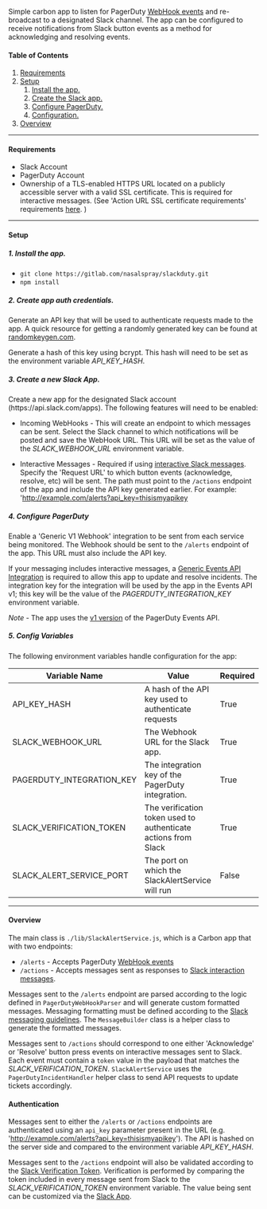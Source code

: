 Simple carbon app to listen for PagerDuty <a href="https://v2.developer.pagerduty.com/docs/webhooks-overview">WebHook events</a> and re-broadcast to a designated Slack channel. The app can be configured to receive notifications from Slack button events as a method for acknowledging and resolving events.

#### Table of Contents
1. [Requirements](#Requirements)
2. [Setup](#Setup)
 	1. [Install the app.](#Install)
 	2. [Create the Slack app.](#Slack)
 	3. [Configure PagerDuty.](##PagerDuty)
	4. [Configuration.](#Configuration)
3. [Overview](#Overview)

-----

#### Requirements

* Slack Account
* PagerDuty Account
* Ownership of a TLS-enabled HTTPS URL located on a publicly accessible server with a valid SSL certificate. This is required for interactive messages. (See 'Action URL SSL certificate requirements' requirements <a href="https://api.slack.com/interactive-messages">here</a>. )

-----

#### Setup <a name="Setup"></a>

##### 1. Install the app.<a name="Install"></a>

* `git clone https://gitlab.com/nasalspray/slackduty.git`
* `npm install`

##### 2. Create app auth credentials.<a name="Slack"></a>

Generate an API key that will be used to authenticate requests made to the app. A quick resource for getting a randomly generated key can be found at <a href="https://randomkeygen.com/">randomkeygen.com</a>.

Generate a hash of this key using bcrypt. This hash will need to be set as the environment variable *API_KEY_HASH*.

##### 3. Create a new Slack App.<a name="Slack"></a>

<p>Create a new app for the designated Slack account (https://api.slack.com/apps). The following features will need to be enabled:</P>

* Incoming WebHooks - This will create an endpoint to which messages can be sent. Select the Slack channel to which notifications will be posted and save the WebHook URL. This URL will be set as the value of the *SLACK_WEBHOOK_URL* environment variable.

* Interactive Messages - Required if using <a href="https://api.slack.com/interactive-messages">interactive Slack messages</a>. Specify the 'Request URL' to which button events (acknowledge, resolve, etc) will be sent. The path must point to the `/actions` endpoint of the app and include the API key generated earlier. For example: 'http://example.com/alerts?api_key=thisismyapikey

##### 4. Configure PagerDuty<a name="PagerDuty"></a>

Enable a 'Generic V1 Webhook' integration to be sent from each service being monitored. The Webhook should be sent to the `/alerts` endpoint of the app. This URL must also include the API key.

If your messaging includes interactive messages, a <a href="https://support.pagerduty.com/v1/docs/services-and-integrations">Generic Events API Integration</a> is required to allow this app to update and resolve incidents. The integration key for the integration will be used by the app in the Events API v1; this key will be the value of the *PAGERDUTY_INTEGRATION_KEY* environment variable.

*Note* - The app uses the <a href="https://v2.developer.pagerduty.com/docs/events-api">v1 version</a> of the PagerDuty Events API.


##### 5. Config Variables<a name="Configuration"></a>

The following environment variables handle configuration for the app:

Variable Name | Value | Required
--- | --- | ---
API_KEY_HASH | A hash of the API key used to authenticate requests | True
SLACK_WEBHOOK_URL | The Webhook URL for the Slack app. | True
PAGERDUTY_INTEGRATION_KEY | The integration key of the PagerDuty integration. | True
SLACK_VERIFICATION_TOKEN | The verification token used to authenticate actions from Slack | True
SLACK_ALERT_SERVICE_PORT | The port on which the SlackAlertService will run | False

----

#### Overview<a name="Overview"></a>

The main class is `./lib/SlackAlertService.js`, which is a Carbon app that with two endpoints:

* `/alerts` - Accepts PagerDuty <a href="https://v2.developer.pagerduty.com/docs/webhooks-overview">WebHook events</a>
* `/actions` - Accepts messages sent as responses to <a href="https://api.slack.com/interactive-messages">Slack interaction messages</a>.

Messages sent to the `/alerts` endpoint are parsed according to the logic defined in `PagerDutyWebHookParser` and will generate custom formatted messages. Messaging formatting must be defined according to the <a href="https://api.slack.com/docs/message-attachments">Slack messaging guidelines</a>. The `MessageBuilder` class is a helper class to generate the formatted messages.

Messages sent to `/actions` should correspond to one either 'Acknowledge' or 'Resolve' button press events on interactive messages sent to Slack. Each event must contain a `token` value in the payload that matches the *SLACK_VERIFICATION_TOKEN*. `SlackAlertService` uses the `PagerDutyIncidentHandler` helper class to send API requests to update tickets accordingly.

#### Authentication

Messages sent to either the `/alerts` or `/actions` endpoints are authenticated using an `api_key` parameter present in the URL (e.g. 'http://example.com/alerts?api_key=thisismyapikey'). The API is hashed on the server side and compared to the environment variable *API_KEY_HASH*. 

Messages sent to the `/actions` endpoint will also be validated according to the <a href="https://api.slack.com/docs/token-types#verification">Slack Verification Token</a>. Verification is performed by comparing the token included in every message sent from Slack to the *SLACK_VERIFICATION_TOKEN* environment variable. The value being sent can be customized via the <a href="https://api.slack.com/apps">Slack App</a>.
